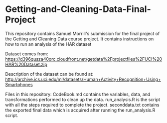 # Getting-and-Cleaning-Data-Final-Project

This repository contains Samuel Morrill's submission for the final project of the Getting and Cleaning Data course project. It contains instructions on how to run an analysis of the HAR dataset

Dataset comes from:
https://d396qusza40orc.cloudfront.net/getdata%2Fprojectfiles%2FUCI%20HAR%20Dataset.zip

Description of the dataset can be found at:
http://archive.ics.uci.edu/ml/datasets/Human+Activity+Recognition+Using+Smartphones

Files in this repository:
  CodeBook.md contains the variables, data, and transformations performed to clean up the data.
  run_analysis.R is the script with all the steps required to complete the project.
  seconddata.txt contains the exported final data which is acquired after running the run_analysis.R script.
